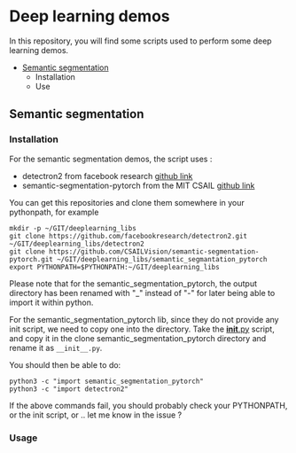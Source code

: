 # Deep learning demos

In this repository, you will find some scripts used to perform some deep learning demos.

- [Semantic segmentation](semantic-segmentation)
	- Installation
	- Use


## Semantic segmentation

### Installation 

For the semantic segmentation demos, the script uses :

- detectron2 from facebook research [github link](https://github.com/facebookresearch/detectron2/)
- semantic-segmentation-pytorch from the MIT CSAIL [github link](https://github.com/CSAILVision/semantic-segmentation-pytorch)

You can get this repositories and clone them somewhere in your pythonpath, for example

	mkdir -p ~/GIT/deeplearning_libs
	git clone https://github.com/facebookresearch/detectron2.git ~/GIT/deeplearning_libs/detectron2
	git clone https://github.com/CSAILVision/semantic-segmentation-pytorch.git ~/GIT/deeplearning_libs/semantic_segmantation_pytorch
	export PYTHONPATH=$PYTHONPATH:~/GIT/deeplearning_libs

Please note that for the semantic_segmentation_pytorch, the output directory has been renamed with "_" instead of "-" for later being able to import it within python.


For the semantic_segmentation_pytorch lib, since they do not provide any init script, we need to copy one into the directory. Take the [__init__.py](./share/semantic_segmentation_pytorch__init__.py) script, and copy it in the clone semantic_segmentation_pytorch directory and rename it as `__init__.py`.

You should then be able to do:

    python3 -c "import semantic_segmentation_pytorch"
    python3 -c "import detectron2"

If the above commands fail, you should probably check your PYTHONPATH, or the init script, or .. let me know in the issue ?

### Usage

